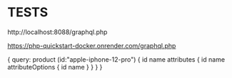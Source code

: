 # TESTS

http://localhost:8088/graphql.php

https://php-quickstart-docker.onrender.com/graphql.php

 {
    query: product (id:"apple-iphone-12-pro") { 
        id name
        attributes {
            id 
            name
                attributeOptions { 
                    id
                    name
                } 
        }
    }
}

